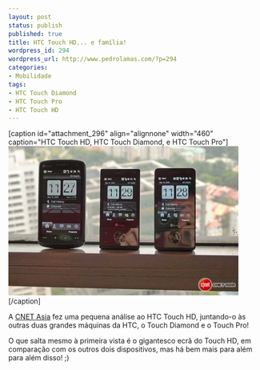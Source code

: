 ```yaml
---
layout: post
status: publish
published: true
title: HTC Touch HD... e família!
wordpress_id: 294
wordpress_url: http://www.pedrolamas.com/?p=294
categories:
- Mobilidade
tags:
- HTC Touch Diamond
- HTC Touch Pro
- HTC Touch HD
---
```

[caption id="attachment\_296" align="alignnone" width="460" caption="HTC Touch HD, HTC Touch Diamond, e HTC Touch Pro"][![HTC Touch HD, HTC Touch Diamond, e HTC Touch Pro](wp-content/uploads/2008/09/htc-touch-hd-e-familia.jpg "HTC Touch HD e família")](http://asia.cnet.com/reviews/handhelds/0,39001709,62046338-1,00.htm)[/caption]

A [CNET Asia](http://asia.cnet.com) fez uma pequena análise ao HTC Touch HD, juntando-o às outras duas grandes máquinas da HTC, o Touch Diamond e o Touch Pro!

O que salta mesmo à primeira vista é o gigantesco ecrã do Touch HD, em comparação com os outros dois dispositivos, mas há bem mais para além para além disso! ;)
